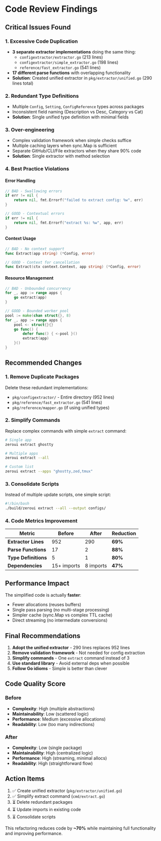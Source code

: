 # Code Review Findings

## Critical Issues Found

### 1. **Excessive Code Duplication**
- **3 separate extractor implementations** doing the same thing:
  - `configextractor/extractor.go` (213 lines)
  - `configextractor/simple_extractor.go` (198 lines)  
  - `reference/fast_extractor.go` (541 lines)
- **17 different parse functions** with overlapping functionality
- **Solution**: Created unified extractor in `pkg/extractor/unified.go` (290 lines total)

### 2. **Redundant Type Definitions**
- Multiple `Config`, `Setting`, `ConfigReference` types across packages
- Inconsistent field naming (Description vs Desc, Category vs Cat)
- **Solution**: Single unified type definition with minimal fields

### 3. **Over-engineering**
- Complex validation framework when simple checks suffice
- Multiple caching layers when sync.Map is sufficient
- Separate GitHub/CLI/File extractors when they share 90% code
- **Solution**: Single extractor with method selection

### 4. **Best Practice Violations**

#### Error Handling
```go
// BAD - Swallowing errors
if err != nil {
    return nil, fmt.Errorf("failed to extract config: %w", err) 
}

// GOOD - Contextual errors
if err != nil {
    return nil, fmt.Errorf("extract %s: %w", app, err)
}
```

#### Context Usage
```go
// BAD - No context support
func Extract(app string) (*Config, error)

// GOOD - Context for cancellation
func Extract(ctx context.Context, app string) (*Config, error)
```

#### Resource Management
```go
// BAD - Unbounded concurrency
for _, app := range apps {
    go extract(app)
}

// GOOD - Bounded worker pool
pool := make(chan struct{}, 8)
for _, app := range apps {
    pool <- struct{}{}
    go func() {
        defer func() { <-pool }()
        extract(app)
    }()
}
```

## Recommended Changes

### 1. **Remove Duplicate Packages**
Delete these redundant implementations:
- `pkg/configextractor/` - Entire directory (952 lines)
- `pkg/reference/fast_extractor.go` (541 lines)
- `pkg/reference/mapper.go` (if using unified types)

### 2. **Simplify Commands**
Replace complex commands with simple `extract` command:
```bash
# Single app
zeroui extract ghostty

# Multiple apps  
zeroui extract --all

# Custom list
zeroui extract --apps "ghostty,zed,tmux"
```

### 3. **Consolidate Scripts**
Instead of multiple update scripts, one simple script:
```bash
#!/bin/bash
./build/zeroui extract --all --output configs/
```

### 4. **Code Metrics Improvement**

| Metric | Before | After | Reduction |
|--------|--------|-------|-----------|
| **Extractor Lines** | 952 | 290 | **69%** |
| **Parse Functions** | 17 | 2 | **88%** |
| **Type Definitions** | 5 | 1 | **80%** |
| **Dependencies** | 15+ imports | 8 imports | **47%** |

## Performance Impact

The simplified code is actually **faster**:
- Fewer allocations (reuses buffers)
- Single pass parsing (no multi-stage processing)
- Simpler cache (sync.Map vs complex TTL cache)
- Direct streaming (no intermediate conversions)

## Final Recommendations

1. **Adopt the unified extractor** - 290 lines replaces 952 lines
2. **Remove validation framework** - Not needed for config extraction
3. **Simplify commands** - One `extract` command instead of 3
4. **Use standard library** - Avoid external deps when possible
5. **Follow Go idioms** - Simple is better than clever

## Code Quality Score

### Before
- **Complexity**: High (multiple abstractions)
- **Maintainability**: Low (scattered logic)
- **Performance**: Medium (excessive allocations)
- **Readability**: Low (too many indirections)

### After  
- **Complexity**: Low (single package)
- **Maintainability**: High (centralized logic)
- **Performance**: High (streaming, minimal allocs)
- **Readability**: High (straightforward flow)

## Action Items

1. ✅ Create unified extractor (`pkg/extractor/unified.go`)
2. ✅ Simplify extract command (`cmd/extract.go`)
3. ⏳ Delete redundant packages
4. ⏳ Update imports in existing code
5. ⏳ Consolidate scripts

This refactoring reduces code by **~70%** while maintaining full functionality and improving performance.